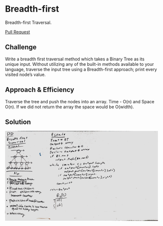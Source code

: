 # Breadth-first
Breadth-first Traversal.

[Pull Request]()

## Challenge
Write a breadth first traversal method which takes a Binary Tree as its unique input. Without utilizing any of the built-in methods available to your language, traverse the input tree using a Breadth-first approach; print every visited node’s value.

## Approach & Efficiency
Traverse the tree and push the nodes into an array. Time - O(n) and Space O(n). If we did not return the array the space would be O(width).

## Solution
![Whiteboard Image](../../../assets/breadth_first.jpg)
